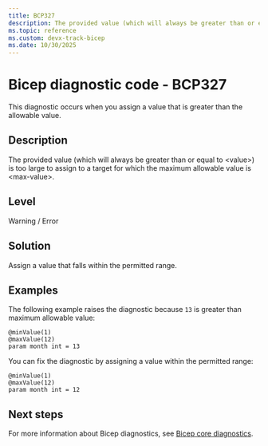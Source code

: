 ```yaml
---
title: BCP327
description: The provided value (which will always be greater than or equal to <value>) is too large to assign to a target for which the maximum allowable value is <max-value>.
ms.topic: reference
ms.custom: devx-track-bicep
ms.date: 10/30/2025
---
```


# Bicep diagnostic code - BCP327

This diagnostic occurs when you assign a value that is greater than the allowable value.

## Description

The provided value (which will always be greater than or equal to \<value>) is too large to assign to a target for which the maximum allowable value is \<max-value>.

## Level

Warning / Error

## Solution

Assign a value that falls within the permitted range.

## Examples

The following example raises the diagnostic because `13` is greater than maximum allowable value:

```bicep
@minValue(1)
@maxValue(12)
param month int = 13
```

You can fix the diagnostic by assigning a value within the permitted range:

```bicep
@minValue(1)
@maxValue(12)
param month int = 12
```

## Next steps

For more information about Bicep diagnostics, see [Bicep core diagnostics](../bicep-core-diagnostics.md).
